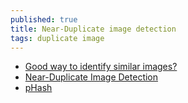 ```yaml
---
published: true
title: Near-Duplicate image detection
tags: duplicate image
---
```

- [Good way to identify similar images?](https://stackoverflow.com/questions/2838775/good-way-to-identify-similar-images)
- [Near-Duplicate Image Detection](https://stackoverflow.com/questions/1034900/near-duplicate-image-detection)
- [pHash](http://phash.org/apps/)